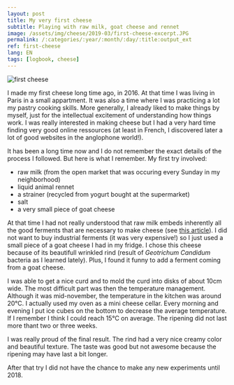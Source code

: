 ```yaml
---
layout: post
title: My very first cheese
subtitle: Playing with raw milk, goat cheese and rennet
image: /assets/img/cheese/2019-03/first-cheese-excerpt.JPG
permalink: /:categories/:year/:month/:day/:title:output_ext
ref: first-cheese
lang: EN
tags: [logbook, cheese]
---
```


![first cheese]({{site.baseurl}}/assets/img/cheese/2019-03/first-cheese-3.JPG)

<!--excerpt.start-->
I made my first cheese long time ago, in 2016. At that time I was living in Paris in a small appartment. It was also a time where I was practicing a lot my pastry cooking skills. More generally, I already liked to make things by myself, just for the intellectual excitement of understanding how things work. I was really interested in making cheese but I had a very hard time finding very good online ressources (at least in French, I discovered later a lot of good websites in the anglophone world!).
<!--excerpt.end-->

It has been a long time now and I do not remember the exact details of the process I followed. But here is what I remember.
My first try involved:
- raw milk (from the open market that was occuring every Sunday in my neighborhood)
- liquid animal rennet
- a strainer (recycled from yogurt bought at the supermarket)
- salt
- a very small piece of goat cheese

At that time I had not really understood that raw milk embeds inherently all the good ferments that are necessary to make cheese (see [this article](raw-milk.html)). I did not want to buy industrial ferments (it was very expensive!) so I just used a small piece of a goat cheese I had in my fridge. I chose this cheese because of its beautifull wrinkled rind (result of *Geotrichum Candidum* bacteria as I learned lately). Plus, I found it funny to add a ferment coming from a goat cheese.

I was able to get a nice curd and to mold the curd into disks of about 10cm wide. 
The most difficult part was then the temperature management. Although it was mid-november, the temperature in the kitchen was around 20°C. I actually used my oven as a mini cheese cellar. Every morning and evening I put ice cubes on the bottom to decrease the average temperature. If I remember I think I could reach 15°C on average. The ripening did not last more thant two or three weeks.

I was really proud of the final result. The rind had a very nice creamy color and beautiful texture. The taste was good but not awesome because the ripening may have last a bit longer.

After that try I did not have the chance to make any new experiments until 2018.
